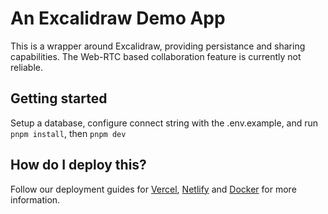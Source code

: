 # An Excalidraw Demo App

This is a wrapper around Excalidraw, providing persistance and sharing capabilities.
The Web-RTC based collaboration feature is currently not reliable.

## Getting started

Setup a database, configure connect string with the .env.example, and run `pnpm install`, then `pnpm dev`

## How do I deploy this?

Follow our deployment guides for [Vercel](https://create.t3.gg/en/deployment/vercel), [Netlify](https://create.t3.gg/en/deployment/netlify) and [Docker](https://create.t3.gg/en/deployment/docker) for more information.
